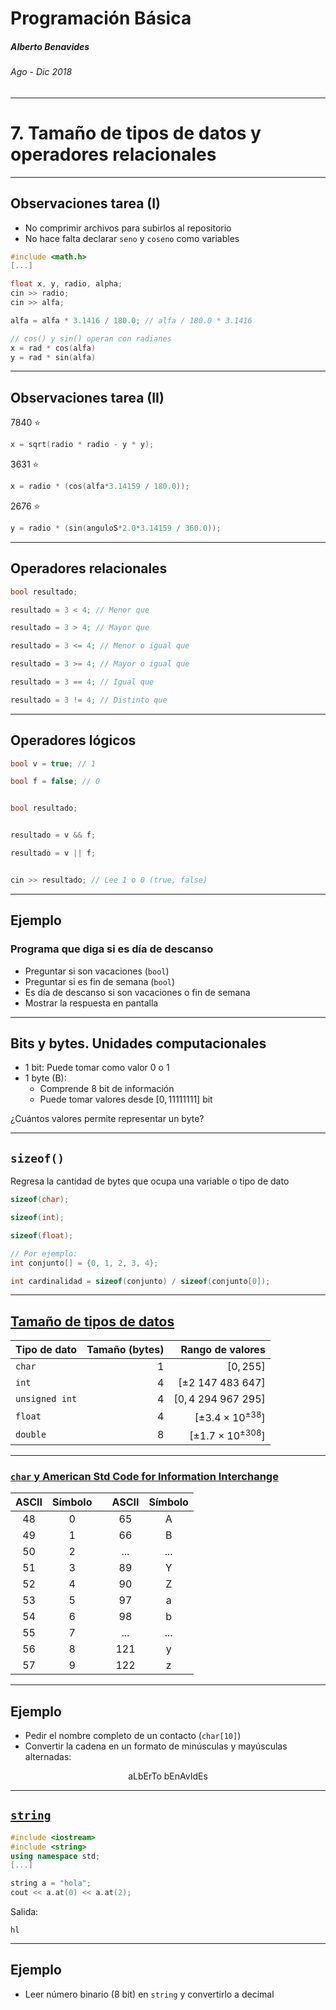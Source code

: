 Programación Básica
===

##### Alberto Benavides

###### Ago - Dic 2018

<!-- footer: Universidad Autónoma de Nuevo León | Facultad de Ciencias Físico Matemáticas | Multimedia y Animación Digital -->

---

# 7. Tamaño de tipos de datos y operadores relacionales

---

## Observaciones tarea (I)

* No comprimir archivos para subirlos al repositorio
* No hace falta declarar `seno` y `coseno` como variables

```cpp
#include <math.h>
[...]

float x, y, radio, alpha;
cin >> radio;
cin >> alfa;

alfa = alfa * 3.1416 / 180.0; // alfa / 180.0 * 3.1416

// cos() y sin() operan con radianes
x = rad * cos(alfa)
y = rad * sin(alfa)
```

---

## Observaciones tarea (II)

7840 :star:
```cpp
x = sqrt(radio * radio - y * y);
```

3631 :star:
```cpp
x = radio * (cos(alfa*3.14159 / 180.0));
```

2676 :star:
```cpp
y = radio * (sin(anguloS*2.0*3.14159 / 360.0));
```

---

## Operadores relacionales

```cpp
bool resultado;

resultado = 3 < 4; // Menor que

resultado = 3 > 4; // Mayor que

resultado = 3 <= 4; // Menor o igual que 

resultado = 3 >= 4; // Mayor o igual que

resultado = 3 == 4; // Igual que

resultado = 3 != 4; // Distinto que
```

---

## Operadores lógicos

```cpp
bool v = true; // 1

bool f = false; // 0


bool resultado;


resultado = v && f;

resultado = v || f;


cin >> resultado; // Lee 1 o 0 (true, false)
```

---

## Ejemplo

### Programa que diga si es día de descanso

* Preguntar si son vacaciones (`bool`)
* Preguntar si es fin de semana (`bool`)
* Es día de descanso si son vacaciones o fin de semana
* Mostrar la respuesta en pantalla

---

## Bits y bytes. Unidades computacionales

* $1 \text{ bit}$: Puede tomar como valor $0$ o $1$
* $1 \text{ byte } (\text{B})$: 
	* Comprende $8 \text{ bit}$ de información
	* Puede tomar valores desde $[0, 11111111] \text{ bit}$

¿Cuántos valores permite representar un $\text{byte}$?

---

## `sizeof()`

Regresa la cantidad de bytes que ocupa una variable o tipo de dato

```cpp
sizeof(char);

sizeof(int);

sizeof(float);

// Por ejemplo:
int conjunto[] = {0, 1, 2, 3, 4};

int cardinalidad = sizeof(conjunto) / sizeof(conjunto[0]);
```

---

## [Tamaño de tipos de datos](https://www.geeksforgeeks.org/c-data-types/)

Tipo de dato | Tamaño (bytes) | Rango de valores
:--- | --: | --:
`char` | 1 | $[0, 255]$
`int` | 4 | $[\pm 2\ 147\ 483\ 647]$
`unsigned int` | 4 | $[0, 4\ 294\ 967\ 295]$
`float` | 4 | $[\pm 3.4 \times 10^{\pm38}]$
`double` | 8 | $[\pm 1.7 \times 10 ^{\pm 308}]$

---

### [`char` y American Std Code for Information Interchange](https://ascii.cl/)

ASCII | Símbolo | | ASCII | Símbolo
:--:|:--:|---|:--:|:--:
48 | 0 | | 65 | A
49 | 1 | | 66 | B
50 | 2 | | ... | ...
51 | 3 | | 89 | Y
52 | 4 | | 90 | Z
53 | 5 | | 97 | a
54 | 6 | | 98 | b
55 | 7 | | ... | ...
56 | 8 | | 121 | y
57 | 9 | | 122 | z

---

## Ejemplo

* Pedir el nombre completo de un contacto (`char[10]`)
* Convertir la cadena en un formato de minúsculas y mayúsculas alternadas:

<center>aLbErTo bEnAvIdEs</center>

---

## [`string`](http://www.cplusplus.com/reference/string/string/)

```cpp
#include <iostream>
#include <string>
using namespace std;
[...]

string a = "hola";
cout << a.at(0) << a.at(2);
```
Salida:
```
hl
```

---

## Ejemplo

* Leer número binario ($8 \text{ bit}$) en `string` y convertirlo a decimal